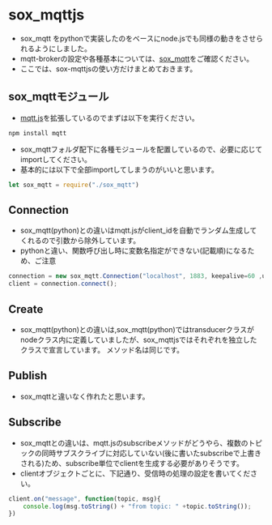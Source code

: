# sox_mqttjs
- sox_mqtt をpythonで実装したのをベースにnode.jsでも同様の動きをさせられるようにしました。
- mqtt-brokerの設定や各種基本については、[sox_mqtt](https://github.com/nkzwlab/sox_mqtt)をご確認ください。
- ここでは、sox-mqttjsの使い方だけまとめておきます。

## sox_mqttモジュール
- [mqtt.js](https://github.com/mqttjs)を拡張しているのでまずは以下を実行ください。
```
npm install mqtt
```

- sox_mqttフォルダ配下に各種モジュールを配置しているので、必要に応じてimportしてください。
- 基本的には以下で全部importしてしまうのがいいと思います。

```javascript
let sox_mqtt = require("./sox_mqtt")
```

## Connection
- sox_mqtt(python)との違いはmqtt.jsがclient_idを自動でランダム生成してくれるので引数から除外しています。
- pythonと違い、関数呼び出し時に変数名指定ができない(記載順)になるため、ご注意

```javascript
connection = new sox_mqtt.Connection("localhost", 1883, keepalive=60 ,username=null, password=null);
client = connection.connect();
```

## Create
- sox_mqtt(python)との違いは,sox_mqtt(python)ではtransducerクラスがnodeクラス内に定義していましたが、sox_mqttjsではそれぞれを独立したクラスで宣言しています。
メソッド名は同じです。

## Publish
- sox_mqttと違いなく作れたと思います。

## Subscribe
- sox_mqttとの違いは、mqtt.jsのsubscribeメソッドがどうやら、複数のトピックの同時サブスクライブに対応していない(後に書いたsubscribeで上書きされる)ため、subscribe単位でclientを生成する必要がありそうです。
- clientオブジェクトごとに、下記通り、受信時の処理の設定を書いてください。

```javascript
client.on("message", function(topic, msg){
    console.log(msg.toString() + "from topic: " +topic.toString());
})
```